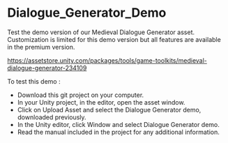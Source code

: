 # Dialogue_Generator_Demo

Test the demo version of our Medieval Dialogue Generator asset. Customization is limited for this demo version but all features are available in the premium version. 

https://assetstore.unity.com/packages/tools/game-toolkits/medieval-dialogue-generator-234109

To test this demo : 
- Download this git project on your computer.
- In your Unity project, in the editor, open the asset window.
- Click on Upload Asset and select the Dialogue Generator demo, downloaded previously.
- In the Unity editor, click Window and select Dialogue Generator demo.
- Read the manual included in the project for any additional information. 
